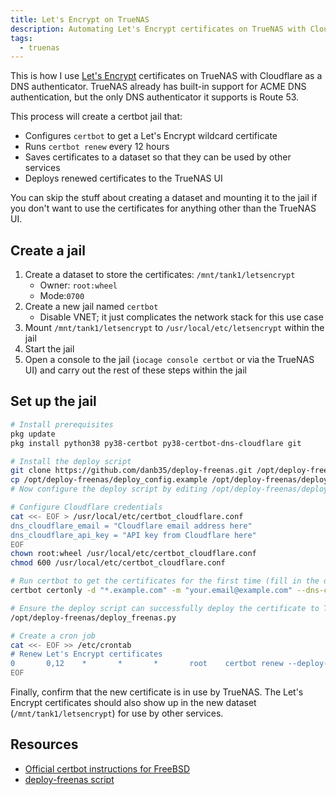 ```yaml
---
title: Let's Encrypt on TrueNAS
description: Automating Let's Encrypt certificates on TrueNAS with Cloudflare DNS authentication
tags:
  - truenas
---
```


This is how I use [Let's Encrypt](https://letsencrypt.org/) certificates on TrueNAS with Cloudflare as a DNS authenticator. TrueNAS already has built-in support for ACME DNS authentication, but the only DNS authenticator it supports is Route 53.

This process will create a certbot jail that:

- Configures `certbot` to get a Let's Encrypt wildcard certificate
- Runs `certbot renew` every 12 hours
- Saves certificates to a dataset so that they can be used by other services
- Deploys renewed certificates to the TrueNAS UI

You can skip the stuff about creating a dataset and mounting it to the jail if you don't want to use the certificates for anything other than the TrueNAS UI.

## Create a jail

1. Create a dataset to store the certificates: `/mnt/tank1/letsencrypt`
    - Owner: `root:wheel`
    - Mode:`0700`
2. Create a new jail named `certbot`
    - Disable VNET; it just complicates the network stack for this use case
3. Mount `/mnt/tank1/letsencrypt` to `/usr/local/etc/letsencrypt` within the jail
4. Start the jail
5. Open a console to the jail (`iocage console certbot` or via the TrueNAS UI) and carry out the rest of these steps within the jail

## Set up the jail

```bash
# Install prerequisites
pkg update
pkg install python38 py38-certbot py38-certbot-dns-cloudflare git

# Install the deploy script
git clone https://github.com/danb35/deploy-freenas.git /opt/deploy-freenas
cp /opt/deploy-freenas/deploy_config.example /opt/deploy-freenas/deploy_config
# Now configure the deploy script by editing /opt/deploy-freenas/deploy_config

# Configure Cloudflare credentials
cat <<- EOF > /usr/local/etc/certbot_cloudflare.conf
dns_cloudflare_email = "Cloudflare email address here"
dns_cloudflare_api_key = "API key from Cloudflare here"
EOF
chown root:wheel /usr/local/etc/certbot_cloudflare.conf
chmod 600 /usr/local/etc/certbot_cloudflare.conf

# Run certbot to get the certificates for the first time (fill in the domain and email address)
certbot certonly -d "*.example.com" -m "your.email@example.com" --dns-cloudflare --dns-cloudflare-credentials /usr/local/etc/certbot_cloudflare.conf --preferred-challenges dns-01

# Ensure the deploy script can successfully deploy the certificate to TrueNAS
/opt/deploy-freenas/deploy_freenas.py

# Create a cron job
cat <<- EOF >> /etc/crontab
# Renew Let's Encrypt certificates
0       0,12    *       *       *       root    certbot renew --deploy-hook /opt/deploy-freenas/deploy_freenas.py
EOF
```

Finally, confirm that the new certificate is in use by TrueNAS. The Let's Encrypt certificates should also show up in the new dataset (`/mnt/tank1/letsencrypt`) for use by other services.

## Resources

* [Official certbot instructions for FreeBSD](https://certbot.eff.org/instructions?ws=webproduct&os=freebsd)
* [deploy-freenas script](https://github.com/danb35/deploy-freenas)
